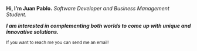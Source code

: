 **Hi, I’m Juan Pablo.** *Software Developer and Business Management Student.*

***I am interested in complementing both worlds to come up with unique and innovative solutions.***

<sub>If you want to reach me you can send me an email!</sub>
